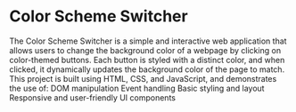# Color Scheme Switcher
The Color Scheme Switcher is a simple and interactive web application that allows users to change the background color of a webpage by clicking on color-themed buttons. Each button is styled with a distinct color, and when clicked, it dynamically updates the background color of the page to match.  This project is built using HTML, CSS, and JavaScript, and demonstrates the use of:  DOM manipulation  Event handling  Basic styling and layout  Responsive and user-friendly UI components
